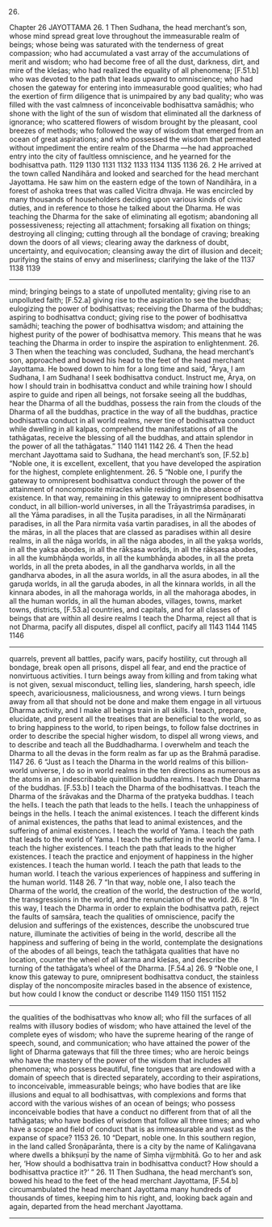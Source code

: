 26.
Chapter 26
JAYOTTAMA
26. 1
Then Sudhana, the head merchant’s son, whose mind spread great love
throughout the immeasurable realm of beings; whose being was saturated
with the tenderness
 of great compassion; who had accumulated a vast
array of the accumulations of merit and wisdom; who had become free of all
the dust, darkness, dirt, and mire of the kleśas; who had realized the equality
of all phenomena; [F.51.b] who was devoted to the path that leads
upward to omniscience; who had chosen
 the gateway for entering into
immeasurable good qualities; who had the exertion
 of firm diligence that
is unimpaired by any bad quality; who was filled
 with the vast
calmness
 of inconceivable bodhisattva samādhis; who shone with the
light of the sun of wisdom that eliminated all the darkness of ignorance; who
scattered flowers of wisdom brought by the pleasant, cool breezes of
methods; who followed the way of wisdom that emerged from an ocean of
great aspirations; and who possessed the wisdom that permeated without
impediment the entire realm of the Dharma —he had approached entry into
the city
 of faultless
 omniscience, and he yearned for the bodhisattva
path.
1129
1130
1131
1132
1133
1134
1135
1136
26. 2
He arrived at the town called Nandihāra and looked and searched for the
head merchant Jayottama. He saw him on the eastern edge of the town of
Nandihāra, in a forest of ashoka trees that was called Vicitra dhvaja. He was
encircled by many thousands of householders deciding
 upon various
kinds of civic duties, and in reference to those he talked about the Dharma.
He was teaching the Dharma for the sake of eliminating all egotism;
abandoning all possessiveness;
 rejecting all attachment; forsaking all
fixation on things; destroying all clinging; cutting through all the bondage of
craving; breaking down the doors of all views; clearing away the darkness of
doubt, uncertainty, and equivocation; cleansing away the dirt of illusion and
deceit; purifying the stains of envy and miserliness; clarifying the lake of the
1137
1138
1139


---

mind; bringing beings to a state of unpolluted mentality; giving rise to an
unpolluted faith; [F.52.a] giving rise to the aspiration to see the buddhas;
eulogizing the power of bodhisattvas; receiving the Dharma of the buddhas;
aspiring to bodhisattva conduct; giving rise to the power of bodhisattva
samādhi; teaching the power of bodhisattva wisdom; and attaining the
highest purity of the power of bodhisattva memory.
This means that he was teaching the Dharma in order to inspire the
aspiration to enlightenment.
26. 3
Then when the teaching was concluded, Sudhana, the head merchant’s
son, approached and bowed his head to the feet of the head merchant
Jayottama. He bowed down to him for a long time and said, “Ārya, I am
Sudhana, I am Sudhana! I seek bodhisattva conduct. Instruct me, Ārya, on
how I should train in bodhisattva conduct and while training how I should
aspire to guide and ripen all beings,
 not forsake seeing all the buddhas,
hear the Dharma of all the buddhas, possess the rain
 from the clouds of
the Dharma of all the buddhas, practice in the way of all the buddhas,
practice bodhisattva conduct in all world realms, never tire of bodhisattva
conduct while dwelling in all kalpas, comprehend
 the manifestations of
all the tathāgatas, receive the blessing of all the buddhas, and attain
splendor in the power of all the tathāgatas.”
1140
1141
1142
26. 4
Then the head merchant Jayottama said to Sudhana, the head merchant’s
son, [F.52.b] “Noble one, it is excellent, excellent, that you have developed
the aspiration for the highest, complete enlightenment.
26. 5
“Noble one, I purify the gateway to omnipresent
 bodhisattva conduct
through the power of the attainment of noncomposite miracles
 while
residing in the absence of existence. In that way, remaining in this gateway
to omnipresent
 bodhisattva conduct, in all billion-world universes, in all
the Trāyastriṃśa
 paradises, in all the Yāma paradises, in all the Tuṣita
paradises, in all the Nirmāṇarati paradises, in all the Para nirmita vaśa vartin
paradises, in all the abodes of the māras, in all the places that are classed as
paradises within all desire realms, in all the nāga worlds, in all the nāga
abodes, in all the yakṣa worlds, in all the yakṣa abodes, in all the rākṣasa
worlds, in all the rākṣasa abodes, in all the kumbhāṇḍa worlds, in all the
kumbhāṇḍa abodes, in all the preta worlds, in all the preta abodes, in all the
gandharva worlds, in all the gandharva abodes, in all the asura worlds, in all
the asura abodes, in all the garuḍa worlds, in all the garuḍa abodes, in all the
kinnara worlds, in all the kinnara abodes, in all the mahoraga worlds, in all
the mahoraga abodes, in all the human worlds, in all the human abodes,
villages, towns, market towns, districts, [F.53.a] countries, and capitals, and
for all classes of beings that are within all desire realms I teach the Dharma,
reject all that is not Dharma, pacify all disputes, dispel all conflict, pacify all
1143
1144
1145
1146


---

quarrels, prevent all battles, pacify wars, pacify hostility, cut through all
bondage, break open all prisons, dispel all fear, and end the practice of
nonvirtuous activities. I turn beings away from killing and from taking what
is not given, sexual misconduct, telling lies, slandering, harsh speech, idle
speech, avariciousness, maliciousness, and wrong views. I turn beings away
from all that should not be done and make them engage in all virtuous
Dharma activity, and I make all beings train in all skills. I teach, prepare,
elucidate, and present all the treatises that are beneficial to the world, so as
to bring happiness to the world, to ripen beings, to follow false doctrines
in order to describe the special higher wisdom, to dispel all wrong views,
and to describe and teach all the Buddhadharma. I overwhelm and teach the
Dharma to all the devas in the form realm as far up as the Brahmā paradise.
1147
26. 6
“Just as I teach the Dharma in the world realms of this billion-world
universe, I do so in world realms in the ten directions as numerous as the
atoms in an indescribable quintillion buddha realms. I teach the Dharma of
the buddhas. [F.53.b] I teach the Dharma of the bodhisattvas. I teach the
Dharma of the śrāvakas and the Dharma of the pratyeka buddhas. I teach the
hells. I teach the path that leads to the hells. I teach the unhappiness
 of
beings in the hells. I teach the animal existences. I teach the different kinds
of animal existences, the paths that lead to animal existences, and the
suffering of animal existences. I teach the world of Yama. I teach the path
that leads to the world of Yama. I teach the suffering in the world of Yama. I
teach the higher existences. I teach the path that leads to the higher
existences. I teach the practice and enjoyment of happiness in the higher
existences. I teach the human world. I teach the path that leads to the human
world. I teach the various experiences of happiness and suffering in the
human world.
1148
26. 7
“In that way, noble one, I also teach the Dharma of the world, the creation
of the world, the destruction of the world, the transgressions in the world,
and the renunciation of the world.
26. 8
“In this way, I teach the Dharma in order to explain the bodhisattva path,
reject the faults of saṃsāra, teach the qualities of omniscience, pacify the
delusion and sufferings of the existences, describe the unobscured true
nature, illuminate the activities of being in the world, describe all the
happiness and suffering of being in the world, contemplate the designations
of the abodes of all beings, teach the tathāgata qualities that have no
location, counter the wheel of all karma and kleśas, and describe the turning
of the tathāgata’s wheel of the Dharma. [F.54.a]
26. 9
“Noble one, I know this gateway to pure, omnipresent
 bodhisattva
conduct, the stainless
 display of the noncomposite miracles
 based in
the absence of existence,
 but how could I know the conduct or describe
1149
1150
1151
1152


---

the qualities of the bodhisattvas who know all; who fill the surfaces of all
realms with illusory bodies of wisdom; who have attained the level of the
complete eyes of wisdom; who have the supreme hearing of the range of
speech, sound, and communication;
 who have attained the power of the
light of Dharma gateways that fill the three times; who are heroic beings who
have the mastery of the power of the wisdom that includes all phenomena;
who possess beautiful, fine tongues that are endowed with a domain of
speech that is directed separately, according to their aspirations, to
inconceivable, immeasurable beings; who have bodies that are like illusions
and equal to all bodhisattvas, with complexions and forms that accord with
the various wishes of an ocean of beings; who possess inconceivable bodies
that have a conduct no different from that of all the tathāgatas; who have
bodies of wisdom that follow all three times; and who have a scope and field
of conduct that is as immeasurable and vast as the expanse of space?
1153
26. 10
“Depart, noble one. In this southern region, in the land called
Śroṇāparānta, there is a city by the name of Kaliṅgavana where dwells a
bhikṣuṇī by the name of Siṃha vijṛmbhitā. Go to her and ask her, ‘How
should a bodhisattva train in bodhisattva conduct? How should a
bodhisattva practice it?’ ”
26. 11
Then Sudhana, the head merchant’s son, bowed his head to the feet of the
head merchant Jayottama, [F.54.b] circumambulated the head merchant
Jayottama many hundreds of thousands of times, keeping him to his right,
and, looking back again and again, departed from the head merchant
Jayottama.


---